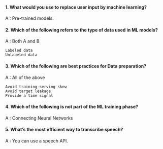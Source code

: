 #### 1. What would you use to replace user input by machine learning?

A : Pre-trained models.

#### 2. Which of the following refers to the type of data used in ML models?

A : Both A and B

    Labeled data
    Unlabeled data

#### 3. Which of the following are best practices for Data preparation?

A : All of the above

    Avoid training-serving skew
    Avoid target leakage
    Provide a time signal

#### 4. Which of the following is not part of the ML training phase?

A : Connecting Neural Networks

#### 5. What’s the most efficient way to transcribe speech?

A : You can use a speech API.